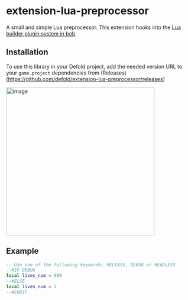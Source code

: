 # extension-lua-preprocessor
A small and simple Lua preprocessor. This extension hooks into the [Lua builder plugin system in bob](https://github.com/defold/defold/blob/e5532bf6253af38d2960910ca6230750036f0195/com.dynamo.cr/com.dynamo.cr.bob/src/com/dynamo/bob/pipeline/LuaBuilder.java#L85).

## Installation
To use this library in your Defold project, add the needed version URL to your `game.project` dependencies from (Releases)[https://github.com/defold/extension-lua-preprocessor/releases]

<img width="401" alt="image" src="https://user-images.githubusercontent.com/2209596/202223571-c77f0304-5202-4314-869d-7a90bbeec5ec.png">

## Example

```lua
-- Use one of the following keywords: RELEASE, DEBUG or HEADLESS
--#IF DEBUG
local lives_num = 999
--#ELSE 
local lives_num = 3
--#ENDIF
```
